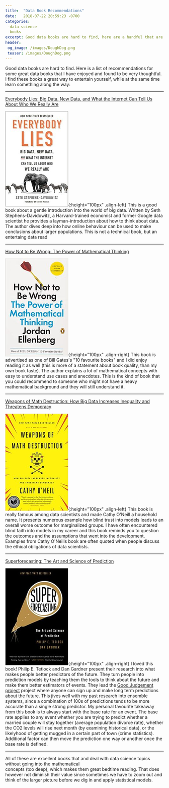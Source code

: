 ```yaml
---
title:  "Data Book Recommendations"
date:   2018-07-22 20:59:23 -0700
categories: 
 -data science 
 -books
excerpt: Good data books are hard to find, here are a handful that are great.
header:
 og_image: /images/DoughDog.png
 teaser: /images/DoughDog.png
---
```



Good data books are hard to find. Here is a list of recommendations for some great data books that I have enjoyed and found to be very thoughtful. I find these books a great way to entertain yourself, while at the same time learn something along the way:

---
 
 [Everybody Lies: Big Data, New Data, and What the Internet Can Tell Us About Who We Really Are](https://www.amazon.com/Everybody-Lies-Internet-About-Really/dp/0062390856/)
 
 ![Everybody Lies](/images/data_book_everybody_lies.jpg){:height="100px" .align-left} 
 This is a good book about a gentle introduction into the world of big data. Written by Seth Stephens-Davidowitz, a Harvard-trained economist and former Google data scientist he provides a layman-introduction about how to think about data. The author dives deep into how online behaviour can be used to make conclusions about larger populations. This is not a technical book, but an entertaing data read

 
---
 [How Not to Be Wrong: The Power of Mathematical Thinking](https://www.amazon.com/How-Not-Be-Wrong-Mathematical/dp/0143127535)
 
 
  ![How Not To Be Wrong](/images/data_book_how_not_to_be_wrong.jpg){:height="100px" .align-right} 
This book is advertised as one of Bill Gates's "10 favourite books" and I did enjoy reading it as well (this is more of a statement about book quality, than my own book taste). The author explains a lot of mathematical concepts with easy to understand use cases and anecdotes. This is the kind of book that you could recommend to someone who might not have a heavy mathematical background and they will still understand it. 

 ---
 [Weapons of Math Destruction: How Big Data Increases Inequality and Threatens Democracy](https://www.amazon.com/Weapons-Math-Destruction-Increases-Inequality/dp/0553418831)
 
  ![Weapons of Math Destruction](/images/data_book_weapons_of_math.jpg){:height="100px" .align-left} 
This book is really famous among data scientists and made Cathy O'Neill a household name. It presents numerous example how blind trust into models leads to an overall worse outcome for marginalized groups. I have often encountered blind faith into models in my career and this book reminds you to question the outcomes and the assumptions that went into the development. Examples from Cathy O'Neills book are often quoted when people discuss the ethical obligations of data scientists. 

 
 ---
 [Superforecasting: The Art and Science of Prediction](https://www.amazon.com/Superforecasting-Science-Prediction-Philip-Tetlock/dp/0804136718/)
 
  ![Superforecasting](/images/data_book_superforecasting.jpg){:height="100px" .align-right} 
I loved this book! Philip E. Tetlock and Dan Gardner present their research into what makes people better predictors of the future. They turn people into prediction models by teaching them the tools to think about the future and make them better estimators of events. They lead the [Good Judgement project](https://goodjudgment.com/) project where anyone can sign up and make long term predictions about the future. This jives well with my past research into ensemble systems, since a combination of 100s of predictions tends to be more accurate than a single strong predictor. My personal favourite takeaway from this book is to always start with the base rate for an event. The base rate applies to any event whether you are trying to predict whether a married couple will stay together (average population divorce rate), whether the CO2 levels will rise next month (by examining historical data), or the likelyhood of getting mugged in a certain part of town (crime statistics). Additional factor can then move the prediction one way or another once the base rate is defined. 

---

All of these are excellent books that and deal with data science topics without going into the mathematical  
concepts (too deep), which makes them great bedtime reading. That does however not diminish their value since sometimes we have to zoom out and think of the larger picture before we dig in and apply statistical models.
